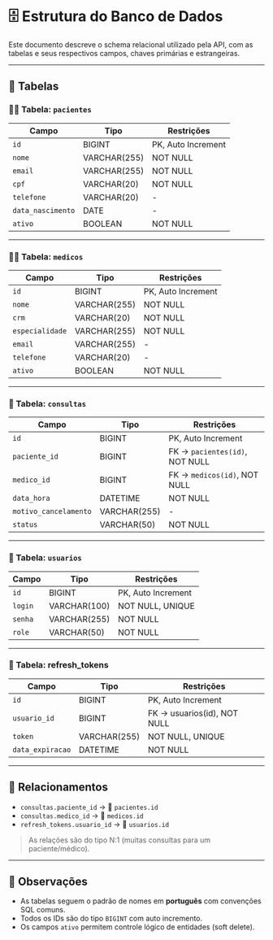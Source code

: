 # 🗄️ Estrutura do Banco de Dados

Este documento descreve o schema relacional utilizado pela API, com as tabelas e seus respectivos campos, chaves primárias e estrangeiras.

---

## 📍 Tabelas

### 🧑‍⚕️ Tabela: `pacientes`

| Campo            | Tipo           | Restrições                 |
|------------------|----------------|-----------------------------|
| `id`             | BIGINT         | PK, Auto Increment          |
| `nome`           | VARCHAR(255)   | NOT NULL                    |
| `email`          | VARCHAR(255)   | NOT NULL                    |
| `cpf`            | VARCHAR(20)    | NOT NULL                    |
| `telefone`       | VARCHAR(20)    | -                           |
| `data_nascimento`| DATE           | -                           |
| `ativo`          | BOOLEAN        | NOT NULL                    |

---

### 👨‍⚕️ Tabela: `medicos`

| Campo           | Tipo           | Restrições                 |
|-----------------|----------------|-----------------------------|
| `id`            | BIGINT         | PK, Auto Increment          |
| `nome`          | VARCHAR(255)   | NOT NULL                    |
| `crm`           | VARCHAR(20)    | NOT NULL                    |
| `especialidade` | VARCHAR(255)   | NOT NULL                    |
| `email`         | VARCHAR(255)   | -                           |
| `telefone`      | VARCHAR(20)    | -                           |
| `ativo`         | BOOLEAN        | NOT NULL                    |

---

### 📅 Tabela: `consultas`

| Campo               | Tipo           | Restrições                               |
|---------------------|----------------|-------------------------------------------|
| `id`                | BIGINT         | PK, Auto Increment                        |
| `paciente_id`       | BIGINT         | FK → `pacientes(id)`, NOT NULL           |
| `medico_id`         | BIGINT         | FK → `medicos(id)`, NOT NULL             |
| `data_hora`         | DATETIME       | NOT NULL                                  |
| `motivo_cancelamento`| VARCHAR(255) | -                                         |
| `status`            | VARCHAR(50)    | NOT NULL                                  |

---

### 🔐 Tabela: `usuarios`

| Campo     | Tipo          | Restrições              |
|-----------|---------------|--------------------------|
| `id`      | BIGINT        | PK, Auto Increment       |
| `login`   | VARCHAR(100)  | NOT NULL, UNIQUE         |
| `senha`   | VARCHAR(255)  | NOT NULL                 |
| `role`    | VARCHAR(50)   | NOT NULL                 |

---

### 🔁 Tabela: refresh_tokens

| Campo     | Tipo          | Restrições              |
|-----------|---------------|--------------------------|
| `id`      | BIGINT        | PK, Auto Increment       |
| `usuario_id` | BIGINT     | FK → usuarios(id), NOT NULL |
| `token`   | VARCHAR(255)  | NOT NULL, UNIQUE         |
| `data_expiracao` | DATETIME | NOT NULL               |

---

## 🔗 Relacionamentos

- `consultas.paciente_id` → 🔗 `pacientes.id`
- `consultas.medico_id` → 🔗 `medicos.id`
- `refresh_tokens.usuario_id` → 🔗 `usuarios.id`

> As relações são do tipo N:1 (muitas consultas para um paciente/médico).

---

## 📌 Observações

- As tabelas seguem o padrão de nomes em **português** com convenções SQL comuns.
- Todos os IDs são do tipo `BIGINT` com auto incremento.
- Os campos `ativo` permitem controle lógico de entidades (soft delete).
